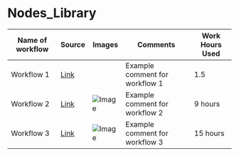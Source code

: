 # Nodes_Library
| Name of workflow | Source                           | Images                                   | Comments | Work Hours Used |
|------------------|----------------------------------|------------------------------------------|----------|-----------------|
| Workflow 1       | [Link](https://example.com)      |  | Example comment for workflow 1 | 1.5        |
| Workflow 2       | [Link](https://example.com)      | ![Image](https://example.com/image2.png) | Example comment for workflow 2 | 9 hours          |
| Workflow 3       | [Link](https://example.com)      | ![Image](https://example.com/image3.png) | Example comment for workflow 3 | 15 hours         |
